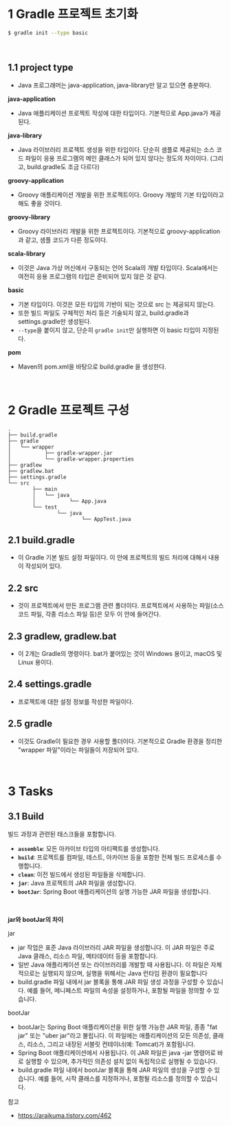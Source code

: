 # 1 Gradle 프로젝트 초기화

```bash
$ gradle init --type basic
```

<br>

## 1.1 project type

* Java 프로그래머는 java-application, java-library만 알고 있으면 충분하다.

**java-application**

* Java 애플리케이션 프로젝트 작성에 대한 타입이다. 기본적으로 App.java가 제공된다.

**java-library**

* Java 라이브러리 프로젝트 생성을 위한 타입이다. 단순히 샘플로 제공되는 소스 코드 파일이 응용 프로그램의 메인 클래스가 되어 있지 않다는 정도의 차이이다. (그리고, build.gradle도 조금 다르다)

**groovy-application**

* Groovy 애플리케이션 개발을 위한 프로젝트이다. Groovy 개발의 기본 타입이라고 해도 좋을 것이다.

**groovy-library**

* Groovy 라이브러리 개발을 위한 프로젝트이다. 기본적으로 groovy-application과 같고, 샘플 코드가 다른 정도이다.

**scala-library**

* 이것은 Java 가상 머신에서 구동되는 언어 Scala의 개발 타입이다. Scala에서는 여전히 응용 프로그램의 타입은 준비되어 있지 않은 것 같다.

**basic**

* 기본 타입이다. 이것은 모든 타입의 기반이 되는 것으로 src 는 제공되지 않는다. 
* 또한 빌드 파일도 구체적인 처리 등은 기술되지 않고, build.gradle과 settings.gradle만 생성된다.
*  `--type`을 붙이지 않고, 단순히 `gradle init`만 실행하면 이 basic 타입이 지정된다.

**pom**

* Maven의 pom.xml을 바탕으로 build.gradle 을 생성한다.

<br>

# 2 Gradle 프로젝트 구성

```
. 
├── build.gradle 
├── gradle 
│ 	└── wrapper 
│ 			├── gradle-wrapper.jar 
│ 			└── gradle-wrapper.properties 
├── gradlew 
├── gradlew.bat 
├── settings.gradle 
└── src 
		├── main 
		│ 	└── java 
		│ 			└── App.java 
		└── test 
				└── java 
						└── AppTest.java
```



## 2.1 build.gradle

* 이 Gradle 기본 빌드 설정 파일이다. 이 안에 프로젝트의 빌드 처리에 대해서 내용이 작성되어 있다.



## 2.2 src

* 것이 프로젝트에서 만든 프로그램 관련 폴더이다. 프로젝트에서 사용하는 파일(소스 코드 파일, 각종 리소스 파일 등)은 모두 이 안에 들어간다.



## 2.3 gradlew, gradlew.bat

* 이 2개는 Gradle의 명령이다. bat가 붙어있는 것이 Windows 용이고, macOS 및 Linux 용이다.



## 2.4 settings.gradle

* 프로젝트에 대한 설정 정보를 작성한 파일이다.



## 2.5 gradle

* 이것도 Gradle이 필요한 경우 사용할 폴더이다. 기본적으로 Gradle 환경을 정리한 "wrapper 파일"이라는 파일들이 저장되어 있다.

<br>

# 3 Tasks

##  3.1 Build

빌드 과정과 관련된 태스크들을 포함합니다.

- **`assemble`**: 모든 아카이브 타입의 아티팩트를 생성합니다.
- **`build`**: 프로젝트를 컴파일, 테스트, 아카이브 등을 포함한 전체 빌드 프로세스를 수행합니다.
- **`clean`**: 이전 빌드에서 생성된 파일들을 삭제합니다.
- **`jar`**: Java 프로젝트의 JAR 파일을 생성합니다.
- **`bootJar`**: Spring Boot 애플리케이션의 실행 가능한 JAR 파일을 생성합니다.

<br>

**jar와 bootJar의 차이**

jar

- jar 작업은 표준 Java 라이브러리 JAR 파일을 생성합니다. 이 JAR 파일은 주로 Java 클래스, 리소스 파일, 메타데이터 등을 포함합니다.
- 일반 Java 애플리케이션 또는 라이브러리를 개발할 때 사용됩니다. 이 파일은 자체적으로는 실행되지 않으며, 실행을 위해서는 Java 런타임 환경이 필요합니다
- build.gradle 파일 내에서 jar 블록을 통해 JAR 파일 생성 과정을 구성할 수 있습니다. 예를 들어, 메니페스트 파일의 속성을 설정하거나, 포함될 파일을 정의할 수 있습니다.

bootJar

- bootJar는 Spring Boot 애플리케이션을 위한 실행 가능한 JAR 파일, 종종 "fat jar" 또는 "uber jar"라고 불립니다. 이 파일에는 애플리케이션의 모든 의존성, 클래스, 리소스, 그리고 내장된 서블릿 컨테이너(예: Tomcat)가 포함됩니다.
- Spring Boot 애플리케이션에서 사용됩니다. 이 JAR 파일은 java -jar 명령어로 바로 실행할 수 있으며, 추가적인 의존성 설치 없이 독립적으로 실행될 수 있습니다.
- build.gradle 파일 내에서 bootJar 블록을 통해 JAR 파일의 생성을 구성할 수 있습니다. 예를 들어, 시작 클래스를 지정하거나, 포함될 리소스를 정의할 수 있습니다.

참고

* https://araikuma.tistory.com/462